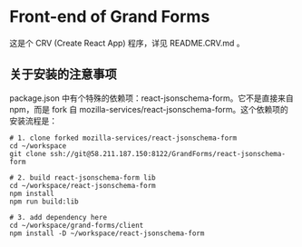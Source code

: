 # Front-end of Grand Forms

这是个 CRV (Create React App) 程序，详见 README.CRV.md 。

## 关于安装的注意事项

package.json 中有个特殊的依赖项：react-jsonschema-form。它不是直接来自 npm，而是 fork 自
mozilla-services/react-jsonschema-form。这个依赖项的安装流程是：

```
# 1. clone forked mozilla-services/react-jsonschema-form
cd ~/workspace
git clone ssh://git@58.211.187.150:8122/GrandForms/react-jsonschema-form

# 2. build react-jsonschema-form lib
cd ~/workspace/react-jsonschema-form
npm install
npm run build:lib

# 3. add dependency here
cd ~/workspace/grand-forms/client
npm install -D ~/workspace/react-jsonschema-form
```
